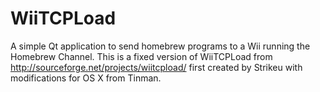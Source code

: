 WiiTCPLoad
==========

A simple Qt application to send homebrew programs to a Wii running the Homebrew Channel.  This is a fixed version of WiiTCPLoad from http://sourceforge.net/projects/wiitcpload/ first created by Strikeu with modifications for OS X from Tinman.

